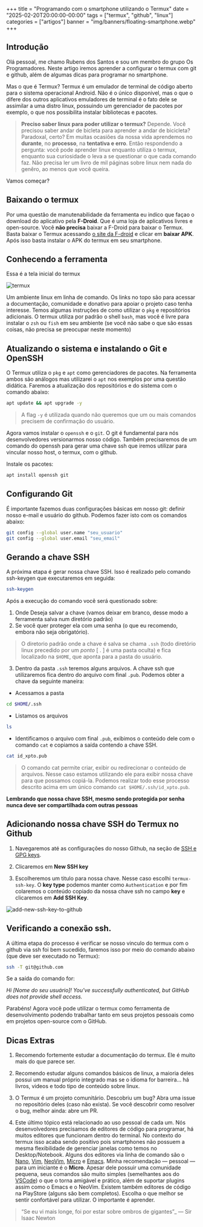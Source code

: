 +++
title = "Programando com o smartphone utilizando o Termux"
date = "2025-02-20T20:00:00-00:00"
tags = ["termux", "github", "linux"]
categories = ["artigos"]
banner = "img/banners/floating-smartphone.webp"
+++

## Introdução

Olá pessoal, me chamo Rubens dos Santos e sou um membro do grupo Os Programadores.
Neste artigo iremos aprender a configurar o termux com git e github, além de algumas dicas para programar no smartphone.

Mas o que é Termux? Termux é um emulador de terminal de código aberto para o sistema operacional Android. Não é o único disponivel, mas o que o difere dos outros aplicativos emuladores de terminal é o fato dele se assimilar a uma distro linux, possuindo um gerenciador de pacotes por exemplo, o que nos possibilita instalar bibliotecas e pacotes.


> **Preciso saber linux para poder utilizar o termux?**
> Depende. Você precisou saber andar de bicleta para aprender a andar de bicicleta? Paradoxal, certo? Em muitas ocasiões da nossa vida aprendemos no **durante**, no **processo**, na **tentativa e erro**. Então respondendo a pergunta: você pode aprender linux enquanto utiliza o termux, enquanto sua curiosidade o leva a se questionar o que cada comando faz. Não precisa ler um livro de mil páginas sobre linux nem nada do genêro, ao menos que você queira.

Vamos começar?

## Baixando o termux

Por uma questão de manutenabilidade da ferramenta eu indico que façao o download do aplicativo pela **F-Droid**. Que é uma loja de aplicativos livres e open-source. Você **não precisa** baixar a F-Droid para baixar o Termux. Basta baixar o Termux acessando [o site da F-droid](https://f-droid.org/pt_BR/packages/com.termux/) e clicar em **baixar APK**. Após isso basta instalar o APK do termux em seu smartphone.

## Conhecendo a ferramenta

Essa é a tela inicial do termux

![termux](/img/conteudos-de-artigos/programando-com-o-smartphone-utilizando-o-termux/termux.webp)

Um ambiente linux em linha de comando. Os links no topo são para acessar a documentação, comunidade e donativo para apoiar o projeto caso tenha interesse. Temos algumas instruções de como utilizar o `pkg` e repositórios adicionais.
O termux utiliza por padrão o shell `bash`, mas você é livre para instalar o `zsh` ou `fish` em seu ambiente (se você não sabe o que são essas coisas, não precisa se preocupar neste momento)

## Atualizando o sistema e instalando o Git e OpenSSH

O Termux utiliza o `pkg` e `apt` como gerenciadores de pacotes. Na ferramenta ambos são análogos mas utilizarei o `apt` nos exemplos por uma questão didática.
Faremos a atualização dos repositórios e do sistema com o comando abaixo:

```bash
apt update && apt upgrade -y
```

> A flag `-y` é utilizada quando não queremos que um ou mais comandos precisem de confirmação do usuário.

Agora vamos instalar o `openssh` e o `git`. O git é fundamental para nós desenvolvedores versionarmos nosso código. Também precisaremos de um comando do openssh para gerar uma chave ssh que iremos utilizar para vincular nosso host, o termux, com o github.

Instale os pacotes:

```bash
apt install openssh git
```
## Configurando Git

É importante fazemos duas configurações básicas em nosso git: definir nosso e-mail e usuário do github.
Podemos fazer isto com os comandos abaixo:

```bash
git config --global user.name "seu_usuario"
git config --global user.email "seu_email"
```

## Gerando a chave SSH

A próxima etapa é gerar nossa chave SSH. Isso é realizado pelo comando ssh-keygen que executaremos em seguida:

```bash
ssh-keygen
```

Após a execução do comando vocẽ será questionado sobre:

1) Onde Deseja salvar a chave (vamos deixar em branco, desse modo a ferramenta salva num diretório padrão)
2) Se você quer proteger ela com uma senha (o que eu recomendo, embora não seja obrigatório).

> O diretorio padrão onde a chave é salva se chama `.ssh` (todo diretório linux precedido por um _ponto_ [ . ] é uma pasta oculta) e fica localizado na `$HOME`, que aponta para a pasta do usuário.

3) Dentro da pasta `.ssh` teremos alguns arquivos. A chave ssh que utilizaremos fica dentro do arquivo com final `.pub`. Podemos obter a chave da seguinte maneira:

- Acessamos a pasta
```bash
cd $HOME/.ssh
```
- Listamos os arquivos
```bash
ls
```

- Identificamos o arquivo com final `.pub`, exibimos o conteúdo dele com o comando `cat` e copiamos a saída contendo a chave SSH.
```bash
cat id_xpto.pub
```

> O comando cat permite criar, exibir ou redirecionar o conteúdo de arquivos. Nesse caso estamos utilizando ele para exibir nossa chave para que possamos copiá-la. Podemos realizar todo esse processo descrito acima em um único comando `cat $HOME/.ssh/id_xpto.pub`.

**Lembrando que nossa chave SSH, mesmo sendo protegida por senha nunca deve ser compartilhada com outras pessoas**


## Adicionando nossa chave SSH do Termux no Github

1) Navegaremos até as configurações do nosso Github, na seção de [SSH e GPG keys](https://github.com/settings/keys).

2) Clicaremos em **New SSH key**

3) Escolheremos um titulo para nossa chave. Nesse caso escolhi `termux-ssh-key`. O **key type** podemos manter como `Authentication` e por fim colaremos o conteúdo copiado da nossa chave ssh  no campo **key** e clicaremos em **Add SSH Key**.

![add-new-ssh-key-to-github](/img/conteudos-de-artigos/programando-com-o-smartphone-utilizando-o-termux/add-ssh-key-to-github.webp)


## Verificando a conexão ssh.

A última etapa do processo é verificar se nosso vinculo do termux com o github via ssh foi bem sucedido, faremos isso por meio do comando abaixo (que deve ser executado no Termux):

```bash
ssh -T git@github.com
```

Se a saída do comando for:

_Hi [Nome do seu usuário]! You've successfully authenticated, but GitHub does not provide shell access._

Parabéns! Agora você pode utilizar o termux como ferramenta de desenvolvimento podendo trabalhar tanto em seus projetos pessoais como em projetos open-source com o GitHub.

## Dicas Extras

1) Recomendo fortemente estudar a documentação do termux. Ele é muito mais do que parece ser.

2) Recomendo estudar alguns comandos básicos de linux, a maioria deles possui um manual próprio integrado mas se o idioma for barreira... há livros, videos e todo tipo de conteúdo sobre linux.

2) O Termux é um projeto comunitário. Descobriu um bug? Abra uma issue no repositório deles (caso não exista). Se você descobrir como resolver o bug, melhor ainda: abre um PR.

3) Este último tópico está relacionado ao uso pessoal de cada um. Nós desenvolvedores precisamos de editores de código para programar, há muitos editores que funcionam dentro do terminal. No contexto do termux isso acaba sendo positivo pois smartphones não possuem a mesma flexibilidade de gerenciar janelas como temos no Desktop/Notebook. Alguns dos editores via linha de comando são o [Nano](https://www.nano-editor.org/), [Vim](https://www.vim.org/), [NeoVim](https://neovim.io/), [Micro](https://micro-editor.github.io/) e [Emacs](https://www.gnu.org/software/emacs/). Minha recomendação — pessoal — para um iniciante é o **Micro**. Apesar dele possuir uma comunidade pequena, seus comandos são muito simples (semelhantes  aos do [VSCode](https://code.visualstudio.com/)) o que o torna amigável e prático, além de suportar plugins assim como o Emacs e o NeoVim. Existem também editores de código na PlayStore (alguns são bem completos). Escolha o que melhor se sentir confortável para utilizar. O importante é aprender.

> “Se eu vi mais longe, foi por estar sobre ombros de gigantes”_ — Sir Isaac Newton
